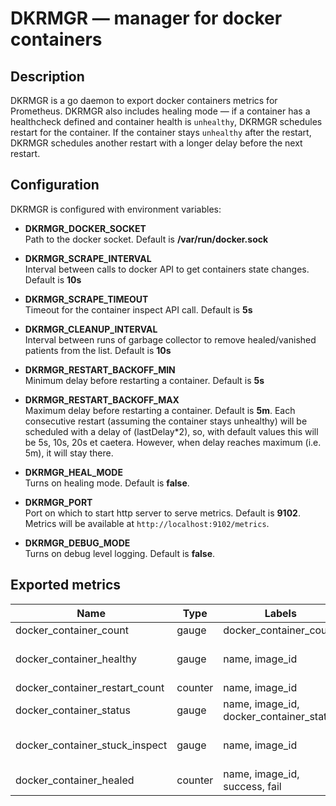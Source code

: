 DKRMGR — manager for docker containers
=======================================

Description
-----------

DKRMGR is a go daemon to export docker containers metrics for Prometheus.
DKRMGR also includes healing mode — if a container has a healthcheck defined
and container health is `unhealthy`, DKRMGR schedules restart for the container.
If the container stays `unhealthy` after the restart, DKRMGR schedules another
restart with a longer delay before the next restart.

Configuration
-------------

DKRMGR is configured with environment variables:

* **DKRMGR_DOCKER_SOCKET**  
Path to the docker socket. Default is **/var/run/docker.sock**

* **DKRMGR_SCRAPE_INTERVAL**  
Interval between calls to docker API to get containers state changes. Default is **10s**

* **DKRMGR_SCRAPE_TIMEOUT**  
Timeout for the container inspect API call. Default is **5s**

* **DKRMGR_CLEANUP_INTERVAL**  
Interval between runs of garbage collector to remove healed/vanished patients
from the list. Default is **10s**

* **DKRMGR_RESTART_BACKOFF_MIN**  
Minimum delay before restarting a container. Default is **5s**

* **DKRMGR_RESTART_BACKOFF_MAX**  
Maximum delay before restarting a container. Default is **5m**.
Each consecutive restart (assuming the container stays unhealthy) will
be scheduled with a delay of (lastDelay*2), so, with default values this
will be 5s, 10s, 20s et caetera. However, when delay reaches maximum (i.e. 5m), it
will stay there.

* **DKRMGR_HEAL_MODE**  
Turns on healing mode. Default is **false**.

* **DKRMGR_PORT**  
Port on which to start http server to serve metrics. Default is **9102**.
Metrics will be available at `http://localhost:9102/metrics`.

* **DKRMGR_DEBUG_MODE**  
Turns on debug level logging. Default is **false**.

Exported metrics
----------------

| Name | Type | Labels | Remarks |
| ---- | ---- | ------ | ------- |
| docker_container_count | gauge | docker_container_count | |
| docker_container_healthy | gauge | name, image_id | 0 if healthy, 1 otherwise |
| docker_container_restart_count | counter | name, image_id | |
| docker_container_status | gauge | name, image_id, docker_container_status | |
| docker_container_stuck_inspect | gauge | name, image_id | 0 if ok, 1 if inspect failed |
| docker_container_healed | counter | name, image_id, success, fail | |

